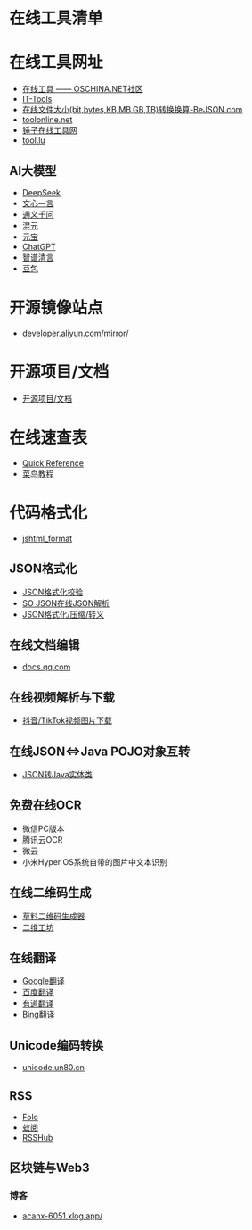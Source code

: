 # 在线工具清单


# 在线工具网址
- [在线工具 —— OSCHINA.NET社区](https://tool.oschina.net/)
- [IT-Tools](https://tool.zstatic.net/sql-prettify)    
- [在线文件大小(bit,bytes,KB,MB,GB,TB)转换换算-BeJSON.com](https://www.bejson.com/convert/filesize/)
- [toolonline.net](https://toolonline.net/)
- [锤子在线工具网](https://www.toolhelper.cn/)
- [tool.lu](https://tool.lu/)


## AI大模型

- [DeepSeek](https://chat.deepseek.com/)
- [文心一言](https://yiyan.baidu.com/)
- [通义千问](https://tongyi.aliyun.com/qianwen/)
- [混元](https://yuanbao.tencent.com/chat/)
- [元宝](https://yuanbao.tencent.com/chat/)
- [ChatGPT](https://openai.com/index/chatgpt/)
- [智谱清言](https://chatglm.cn/main/alltoolsdetail?lang=zh)
- [豆包](https://www.doubao.com/chat/)

# 开源镜像站点

- [developer.aliyun.com/mirror/](https://developer.aliyun.com/mirror/)


# 开源项目/文档
- [开源项目/文档](./OS/README.md)


# 在线速查表

- [Quick Reference](https://quickref.cn/index.html)
- [菜鸟教程](https://www.runoob.com/)


# 代码格式化

- [jshtml_format](https://www.bejson.com/jshtml_format/index.html)


## JSON格式化
- [JSON格式化校验](https://www.bejson.com/explore/index_new/)
- [SO JSON在线JSON解析](https://www.sojson.com/)
- [JSON格式化/压缩/转义](https://www.uutils.com/format/json.htm)

## 在线文档编辑
- [docs.qq.com](https://docs.qq.com)




## 在线视频解析与下载
- [抖音/TikTok视频图片下载](https://snapany.com/zh/tiktok)

## 在线JSON<=>Java POJO对象互转
- [JSON转Java实体类](https://www.sojson.com/json2entity.html)

## 免费在线OCR

- 微信PC版本
- 腾讯云OCR
- 微云
- 小米Hyper OS系统自带的图片中文本识别


## 在线二维码生成
- [草料二维码生成器](https://cli.im/)
- [二维工坊](https://www.2weima.com/)


## 在线翻译
- [Google翻译](https://translate.google.com/)
- [百度翻译](https://fanyi.baidu.com/mtpe-individual/multimodal#/)
- [有道翻译](https://fanyi.youdao.com/#/)
- [Bing翻译](https://cn.bing.com/translator)

## Unicode编码转换
- [unicode.un80.cn](https://unicode.un80.cn/)

## RSS

- [Folo](https://app.follow.is/)
- [蚁阅](https://rss.anyant.com/)
- [RSSHub](https://rsshub.netlify.app/zh/)

## 区块链与Web3

### 博客

- [acanx-6051.xlog.app/](https://acanx-6051.xlog.app/)

